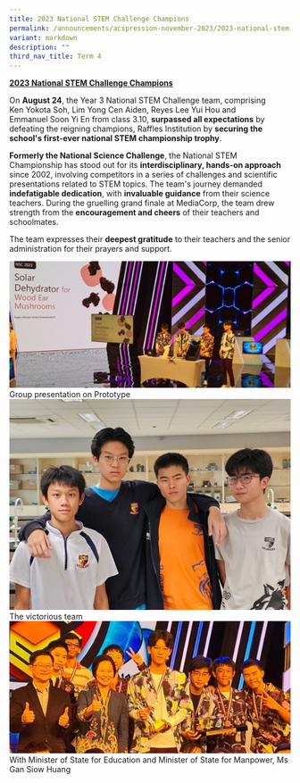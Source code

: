 ```yaml
---
title: 2023 National STEM Challenge Champions
permalink: /announcements/acspression-november-2023/2023-national-stem-challenge-champions/
variant: markdown
description: ""
third_nav_title: Term 4
---
```

<p><strong><u>2023 National STEM Challenge Champions</u></strong></p>
<p>On <strong>August 24</strong>, the Year 3 National STEM Challenge team, comprising Ken&nbsp;Yokota&nbsp;Soh, Lim&nbsp;Yong&nbsp;Cen&nbsp;Aiden, Reyes&nbsp;Lee&nbsp;Yui&nbsp;Hou and Emmanuel&nbsp;Soon&nbsp;Yi&nbsp;En from class 3.10, <strong>surpassed all expectations</strong> by defeating the reigning champions, Raffles Institution by <strong>securing the school's first-ever national STEM championship trophy</strong>.</p>
<p><strong>Formerly the National Science Challenge</strong>, the National STEM Championship has stood out for its <strong>interdisciplinary, hands-on approach</strong> since 2002, involving competitors in a series of challenges and scientific presentations related to STEM topics. The team's journey demanded <strong>indefatigable dedication</strong>, with <strong>invaluable guidance</strong> from their science teachers. During the gruelling grand finale at MediaCorp, the team drew strength from the <strong>encouragement and cheers</strong> of their teachers and schoolmates.</p>
<p>The team expresses their <strong>deepest gratitude</strong> to their teachers and the senior administration for their prayers and support.</p>

        
![](/images/ACSpression/November%202023/picture1.jpg)
Group presentation on Prototype
![](/images/ACSpression/November%202023/picture2.jpg)
The victorious team
![](/images/ACSpression/November%202023/picture3.jpg)
With Minister of State for Education and Minister of State for Manpower, Ms Gan Siow Huang